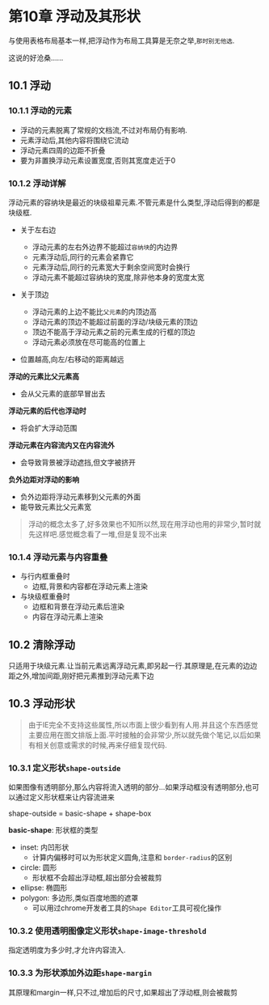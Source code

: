# 第10章 浮动及其形状
与使用表格布局基本一样,把浮动作为布局工具算是无奈之举,`那时别无他选`.

这说的好沧桑......
## 10.1 浮动
### 10.1.1 浮动的元素

- 浮动的元素脱离了常规的文档流,不过对布局仍有影响.
- 元素浮动后,其他内容将围绕它流动
- 浮动元素四周的边距不折叠
- 要为非置换浮动元素设置宽度,否则其宽度走近于0
### 10.1.2 浮动详解
浮动元素的容纳块是最近的块级祖辈元素.不管元素是什么类型,浮动后得到的都是块级框.
- 关于左右边
  - 浮动元素的左右外边界不能超过`容纳块`的内边界
  - 元素浮动后,同行的元素会紧靠它
  - 元素浮动后,同行的元素宽大于剩余空间宽时会换行
  - 浮动元素不能超过容纳块的宽度,除非他本身的宽度太宽
  
- 关于顶边
  - 浮动元素的上边不能比`父元素`的内顶边高
  - 浮动元素的顶边不能超过前面的浮动/块级元素的顶边
  - 顶边不能高于浮动元素之前的元素生成的行框的顶边
  - 浮动元素必须放在尽可能高的位置上
- 位置越高,向左/右移动的距离越远


**浮动的元素比父元素高**
- 会从父元素的底部早冒出去

**浮动元素的后代也浮动时**
- 将会扩大浮动范围

**浮动元素在内容流内又在内容流外**
- 会导致背景被浮动遮挡,但文字被挤开

**负外边距对浮动的影响**
- 负外边距将浮动元素移到父元素的外面
- 能导致元素比父元素宽

> 浮动的概念太多了,好多效果也不知所以然,现在用浮动也用的非常少,暂时就先这样吧.感觉概念看了一堆,但是复现不出来
### 10.1.4 浮动元素与内容重叠
- 与行内框重叠时
  - 边框,背景和内容都在浮动元素上渲染
- 与块级框重叠时
  - 边框和背景在浮动元素后渲染
  - 内容在浮动元素上渲染
## 10.2 清除浮动
只适用于块级元素.让当前元素远离浮动元素,即另起一行.其原理是,在元素的边边距之外,增加间距,刚好把元素推到浮动元素下边
## 10.3 浮动形状
> 由于IE完全不支持这些属性,所以市面上很少看到有人用.并且这个东西感觉主要应用在图文排版上面.平时接触的会非常少,所以就先做个笔记,以后如果有相关创意或需求的时候,再来仔细复现代码.

### 10.3.1 定义形状`shape-outside`
如果图像有透明部分,那么内容将流入透明的部分...如果浮动框没有透明部分,也可以通过定义形状框来让内容流进来

shape-outside = basic-shape + shape-box

**basic-shape**: 形状框的类型
- inset: 内凹形状
  - 计算内偏移时可以为形状定义圆角,注意和 `border-radius`的区别
- circle: 圆形
  - 形状框不会超出浮动框,超出部分会被裁剪
- ellipse: 椭圆形
- polygon: 多边形,类似百度地图的遮罩
  - 可以用过chrome开发者工具的`Shape Editor`工具可视化操作
  
### 10.3.2 使用透明图像定义形状`shape-image-threshold`
指定透明度为多少时,才允许内容流入.

### 10.3.3 为形状添加外边距`shape-margin`
其原理和margin一样,只不过,增加后的尺寸,如果超出了浮动框,则会被裁剪
